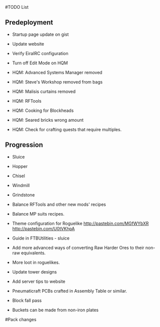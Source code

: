 ﻿#TODO List

## Predeployment
- Startup page update on gist
- Update website
- Verify EiraIRC configuration
- Turn off Edit Mode on HQM



- HQM: Advanced Systems Manager removed
- HQM: Steve's Workshop removed from bags
- HQM: Malisis curtains removed 
- HQM: RFTools
- HQM: Cooking for Blockheads
- HQM: Seared bricks wrong amount
- HQM: Check for crafting quests that require multiples. 

## Progression
- Sluice
- Hopper
- Chisel
- Windmill
- Grindstone


- Balance RFTools and other new mods' recipes
- Balance MP suits recipes.
- Theme configuration for Roguelike http://pastebin.com/MGfWYbXR http://pastebin.com/U0tVKhpA
- Guide in FTBUtilities - sluice
- Add more advanced ways of converting Raw Harder Ores to their non-raw equivalents. 
- More loot in roguelikes.
- Update tower designs
- Add server tips to website
- Pneumaticraft PCBs crafted in Assembly Table or similar.
- Block fall pass
- Buckets can be made from non-iron plates

#Pack changes
